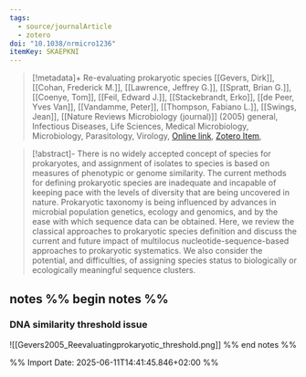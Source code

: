 ```yaml
---
tags:
  - source/journalArticle
  - zotero
doi: "10.1038/nrmicro1236"
itemKey: SKAEPKNI
---
```

>[!metadata]+
> Re-evaluating prokaryotic species
> [[Gevers, Dirk]], [[Cohan, Frederick M.]], [[Lawrence, Jeffrey G.]], [[Spratt, Brian G.]], [[Coenye, Tom]], [[Feil, Edward J.]], [[Stackebrandt, Erko]], [[de Peer, Yves Van]], [[Vandamme, Peter]], [[Thompson, Fabiano L.]], [[Swings, Jean]], 
> [[Nature Reviews Microbiology (journal)]] (2005)
> general, Infectious Diseases, Life Sciences, Medical Microbiology, Microbiology, Parasitology, Virology, 
> [Online link](https://www.nature.com/articles/nrmicro1236), [Zotero Item](zotero://select/library/items/SKAEPKNI),

>[!abstract]-
>There is no widely accepted concept of species for prokaryotes, and assignment of isolates to species is based on measures of phenotypic or genome similarity. The current methods for defining prokaryotic species are inadequate and incapable of keeping pace with the levels of diversity that are being uncovered in nature. Prokaryotic taxonomy is being influenced by advances in microbial population genetics, ecology and genomics, and by the ease with which sequence data can be obtained. Here, we review the classical approaches to prokaryotic species definition and discuss the current and future impact of multilocus nucleotide-sequence-based approaches to prokaryotic systematics. We also consider the potential, and difficulties, of assigning species status to biologically or ecologically meaningful sequence clusters.

## notes %% begin notes %%
### DNA similarity threshold issue
![[Gevers2005_Reevaluatingprokaryotic_threshold.png]]
%% end notes %%

%% Import Date: 2025-06-11T14:41:45.846+02:00 %%
